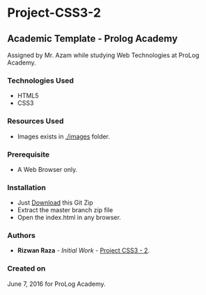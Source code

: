 # Project-CSS3-2
## Academic Template - Prolog Academy
Assigned by Mr. Azam while studying Web Technologies at ProLog Academy.

### Technologies Used

* HTML5
* CSS3

### Resources Used

* Images exists in [./images](https://github.com/Rizwan-Raza/Project-CSS3-2/tree/master/images) folder.

### Prerequisite

* A Web Browser only.

### Installation

* Just [Download](https://github.com/Rizwan-Raza/Project-CSS3-2/archive/master.zip) this Git Zip
* Extract the master branch zip file
* Open the index.html in any browser.

### Authors

* **Rizwan Raza** - *Initial Work* - [Project CSS3 - 2](https://github.com/Rizwan-Raza/Project-CSS3-2).

### Created on 

June 7, 2016 for ProLog Academy.
